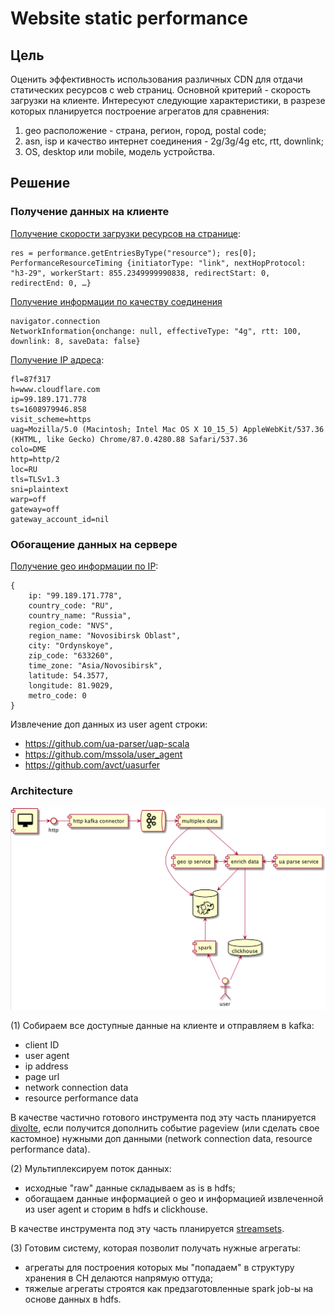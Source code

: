 # Website static performance

## Цель
Оценить эффективность использования различных CDN для отдачи статических ресурсов c web страниц. 
Основной критерий - скорость загрузки на клиенте.
Интересуют следующие характеристики, в разрезе которых планируется построение агрегатов для сравнения:
1. geo расположение - страна, регион, город, postal code;
1. asn, isp и качество интернет соединения - 2g/3g/4g etc, rtt, downlink; 
1. OS, desktop или mobile, модель устройства.

## Решение
### Получение данных на клиенте
[Получение скорости загрузки ресурсов на странице](https://developers.google.com/web/fundamentals/performance/navigation-and-resource-timing):
```
res = performance.getEntriesByType("resource"); res[0];
PerformanceResourceTiming {initiatorType: "link", nextHopProtocol: "h3-29", workerStart: 855.2349999990838, redirectStart: 0, redirectEnd: 0, …}
```

[Получение информации по качеству соединения](https://usefulangle.com/post/171/javascript-get-network-information)
```
navigator.connection
NetworkInformation{onchange: null, effectiveType: "4g", rtt: 100, downlink: 8, saveData: false}
```

[Получение IP адреса](https://www.cloudflare.com/cdn-cgi/trace):
```
fl=87f317
h=www.cloudflare.com
ip=99.189.171.778
ts=1608979946.858
visit_scheme=https
uag=Mozilla/5.0 (Macintosh; Intel Mac OS X 10_15_5) AppleWebKit/537.36 (KHTML, like Gecko) Chrome/87.0.4280.88 Safari/537.36
colo=DME
http=http/2
loc=RU
tls=TLSv1.3
sni=plaintext
warp=off
gateway=off
gateway_account_id=nil
```

### Обогащение данных на сервере
[Получение geo информации по IP](https://freegeoip.app/):
```
{
    ip: "99.189.171.778",
    country_code: "RU",
    country_name: "Russia",
    region_code: "NVS",
    region_name: "Novosibirsk Oblast",
    city: "Ordynskoye",
    zip_code: "633260",
    time_zone: "Asia/Novosibirsk",
    latitude: 54.3577,
    longitude: 81.9029,
    metro_code: 0
}
``` 

Извлечение доп данных из user agent строки:
- https://github.com/ua-parser/uap-scala
- https://github.com/mssola/user_agent
- https://github.com/avct/uasurfer


### Architecture

![alt arch](.plantuml/arch.png "arch")

(1) Собираем все доступные данные на клиенте и отправляем в kafka:

- client ID
- user agent
- ip address
- page url
- network connection data
- resource performance data

В качестве частично готового инструмента под эту часть планируется [divolte](https://divolte.io/), 
если получится дополнить событие pageview (или сделать свое кастомное) нужными доп данными (network connection data, resource performance data).

(2) Мультиплексируем поток данных: 

- исходные "raw" данные складываем as is в hdfs;
- обогащаем данные информацией о geo и информацией извлеченной из user agent и сторим в hdfs и clickhouse.

В качестве инструмента под эту часть планируется [streamsets](https://streamsets.com/).

(3) Готовим систему, которая позволит получать нужные агрегаты:

- агрегаты для построения которых мы "попадаем" в структуру хранения в CH делаются напрямую оттуда;
- тяжелые агрегаты строятся как предзаготовленные spark job-ы на основе данных в hdfs.
 